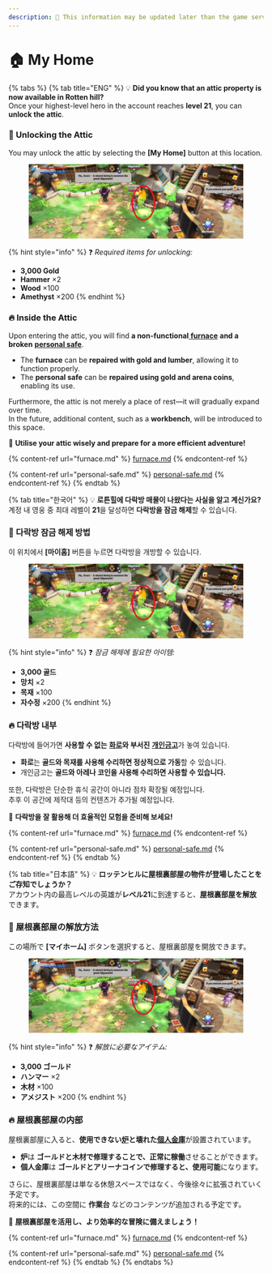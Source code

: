 ```yaml
---
description: 🛑 This information may be updated later than the game server data.
---
```


# 🏠 My Home

{% tabs %}
{% tab title="ENG" %}
💡 **Did you know that an attic property is now available in Rotten hill?**\
Once your highest-level hero in the account reaches **level 21**, you can **unlock the attic**.

### 🔑 Unlocking the Attic

You may unlock the attic by selecting the **\[My Home]** button at this location.

<figure><img src="../../.gitbook/assets/image (885).png" alt=""><figcaption></figcaption></figure>

{% hint style="info" %}
❓ _Required items for unlocking:_

* **3,000 Gold**
* **Hammer** ×2
* **Wood** ×100
* **Amethyst** ×200
{% endhint %}



### 🔥 Inside the Attic

Upon entering the attic, you will find **a non-functional**[ **furnace**](furnace.md#eng) **and a broken** [**personal safe**](personal-safe.md).

* The **furnace** can be **repaired with gold and lumber**, allowing it to function properly.
* The **personal safe** can be **repaired using gold and arena coins**, enabling its use.

Furthermore, the attic is not merely a place of rest—it will gradually expand over time.\
In the future, additional content, such as a **workbench**, will be introduced to this space.

🔨 **Utilise your attic wisely and prepare for a more efficient adventure!**

{% content-ref url="furnace.md" %}
[furnace.md](furnace.md)
{% endcontent-ref %}

{% content-ref url="personal-safe.md" %}
[personal-safe.md](personal-safe.md)
{% endcontent-ref %}
{% endtab %}

{% tab title="한국어" %}
💡 **로튼힐에 다락방 매물이 나왔다는 사실을 알고 계신가요?**\
계정 내 영웅 중 최대 레벨이 **21**을 달성하면 **다락방을 잠금 해제**할 수 있습니다.

### 🔑 다락방 잠금 해제 방법

이 위치에서 **\[마이홈]** 버튼을 누르면 다락방을 개방할 수 있습니다.

<figure><img src="../../.gitbook/assets/image (885).png" alt=""><figcaption></figcaption></figure>

{% hint style="info" %}
❓ _잠금 해제에 필요한 아이템:_

* **3,000 골드**
* **망치** ×2
* **목재** ×100
* **자수정** ×200
{% endhint %}



### 🔥 다락방 내부

다락방에 들어가면 **사용할 수 없는** [**화로**](furnace.md#undefined-1)**와 부서진** [**개인금고**](personal-safe.md)가 놓여 있습니다.

* **화로**는 **골드와 목재를 사용해 수리하면 정상적으로 가동**할 수 있습니다.
* 개인금고는 **골드와 아레나 코인을 사용해 수리하면 사용할 수 있습니다.**

또한, 다락방은 단순한 휴식 공간이 아니라 점차 확장될 예정입니다. \
추후 이 공간에 제작대 등의 컨텐츠가 추가될 예정입니다.

🔨 **다락방을 잘 활용해 더 효율적인 모험을 준비해 보세요!**

{% content-ref url="furnace.md" %}
[furnace.md](furnace.md)
{% endcontent-ref %}

{% content-ref url="personal-safe.md" %}
[personal-safe.md](personal-safe.md)
{% endcontent-ref %}
{% endtab %}

{% tab title="日本語" %}
💡 **ロッテンヒルに屋根裏部屋の物件が登場したことをご存知でしょうか？**\
アカウント内の最高レベルの英雄が**レベル21**に到達すると、**屋根裏部屋を解放**できます。

### 🔑 屋根裏部屋の解放方法

この場所で **\[マイホーム]** ボタンを選択すると、屋根裏部屋を開放できます。

<figure><img src="../../.gitbook/assets/image (885).png" alt=""><figcaption></figcaption></figure>

{% hint style="info" %}
❓ _解放に必要なアイテム:_

* **3,000 ゴールド**
* **ハンマー** ×2
* **木材** ×100
* **アメジスト** ×200
{% endhint %}



### 🔥 屋根裏部屋の内部

屋根裏部屋に入ると、**使用できない**[**炉**](furnace.md#ri-ben-yu)**と壊れた**[**個人金庫**](personal-safe.md)が設置されています。

* **炉**は **ゴールドと木材で修理することで、正常に稼働**させることができます。
* **個人金庫**は **ゴールドとアリーナコインで修理すると、使用可能**になります。

さらに、屋根裏部屋は単なる休憩スペースではなく、今後徐々に拡張されていく予定です。\
将来的には、この空間に **作業台** などのコンテンツが追加される予定です。

🔨 **屋根裏部屋を活用し、より効率的な冒険に備えましょう！**

{% content-ref url="furnace.md" %}
[furnace.md](furnace.md)
{% endcontent-ref %}

{% content-ref url="personal-safe.md" %}
[personal-safe.md](personal-safe.md)
{% endcontent-ref %}
{% endtab %}
{% endtabs %}



